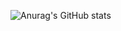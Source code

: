 ![Anurag's GitHub stats](https://github-readme-stats.vercel.app/api?username=eedomeng&show_icons=true&theme=tokyonight) 